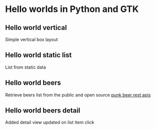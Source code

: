 # Hello worlds in Python and GTK

## Hello world vertical
Simple vertical box layout

## Hello world static list
List from static data

## Hello world beers
Retrieve beers list from the public and open source [punk beer rest apis](https://punkapi.com/)

## Hello world beers detail
Added detail view updated on list item click
